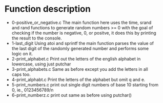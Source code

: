 # Function description
- 0-positive_or_negative.c
  The main function here uses the time, srand and rand functions to generate
  random numbers >= 0 with the goal of checking if the number is negative, 0, or
  positve, it does this by printing the result to the console.
- 1-last_digit
  Using atoi and sprintf the main function parses the value of the last digit of
  the randomly generated number and performs some logic on it.
- 2-print_alphabet.c
  Print out the letters of the english alphabet in lowercase, using just putchar
- 3-print_alphabets.c
  Same as before except you add the letters in all caps too.
- 4-print_alphabt.c
  Print the letters of the alphabet but omit q and e.
- 5-print_numbers.c
  print out single digit numbers of base 10 starting from 0, ie., 0123456789/n
- 6-print_numberz.c
  print out same as before using putchar()